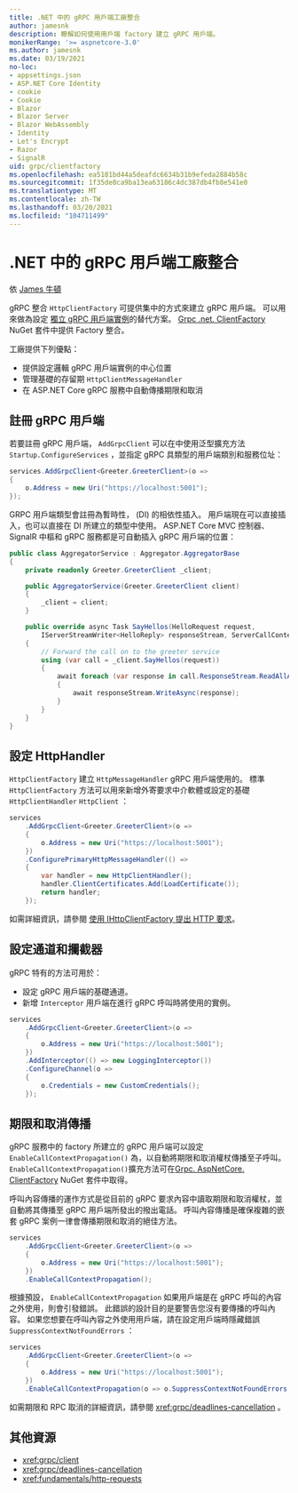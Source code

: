 ```yaml
---
title: .NET 中的 gRPC 用戶端工廠整合
author: jamesnk
description: 瞭解如何使用用戶端 factory 建立 gRPC 用戶端。
monikerRange: '>= aspnetcore-3.0'
ms.author: jamesnk
ms.date: 03/19/2021
no-loc:
- appsettings.json
- ASP.NET Core Identity
- cookie
- Cookie
- Blazor
- Blazor Server
- Blazor WebAssembly
- Identity
- Let's Encrypt
- Razor
- SignalR
uid: grpc/clientfactory
ms.openlocfilehash: ea5181bd44a5deafdc6634b31b9efeda2884b58c
ms.sourcegitcommit: 1f35de0ca9ba13ea63186c4dc387db4fb8e541e0
ms.translationtype: MT
ms.contentlocale: zh-TW
ms.lasthandoff: 03/20/2021
ms.locfileid: "104711499"
---
```

# <a name="grpc-client-factory-integration-in-net"></a>.NET 中的 gRPC 用戶端工廠整合

依 [James 牛頓](https://twitter.com/jamesnk)

gRPC 整合 `HttpClientFactory` 可提供集中的方式來建立 gRPC 用戶端。 可以用來做為設定 [獨立 gRPC 用戶端實例](xref:grpc/client)的替代方案。 [Grpc .net. ClientFactory](https://www.nuget.org/packages/Grpc.Net.ClientFactory) NuGet 套件中提供 Factory 整合。

工廠提供下列優點：

* 提供設定邏輯 gRPC 用戶端實例的中心位置
* 管理基礎的存留期 `HttpClientMessageHandler`
* 在 ASP.NET Core gRPC 服務中自動傳播期限和取消

## <a name="register-grpc-clients"></a>註冊 gRPC 用戶端

若要註冊 gRPC 用戶端， `AddGrpcClient` 可以在中使用泛型擴充方法 `Startup.ConfigureServices` ，並指定 gRPC 具類型的用戶端類別和服務位址：

```csharp
services.AddGrpcClient<Greeter.GreeterClient>(o =>
{
    o.Address = new Uri("https://localhost:5001");
});
```

GRPC 用戶端類型會註冊為暫時性， (DI) 的相依性插入。 用戶端現在可以直接插入，也可以直接在 DI 所建立的類型中使用。 ASP.NET Core MVC 控制器、 SignalR 中樞和 gRPC 服務都是可自動插入 gRPC 用戶端的位置：

```csharp
public class AggregatorService : Aggregator.AggregatorBase
{
    private readonly Greeter.GreeterClient _client;

    public AggregatorService(Greeter.GreeterClient client)
    {
        _client = client;
    }

    public override async Task SayHellos(HelloRequest request,
        IServerStreamWriter<HelloReply> responseStream, ServerCallContext context)
    {
        // Forward the call on to the greeter service
        using (var call = _client.SayHellos(request))
        {
            await foreach (var response in call.ResponseStream.ReadAllAsync())
            {
                await responseStream.WriteAsync(response);
            }
        }
    }
}
```

## <a name="configure-httphandler"></a>設定 HttpHandler

`HttpClientFactory` 建立 `HttpMessageHandler` gRPC 用戶端使用的。 標準 `HttpClientFactory` 方法可以用來新增外寄要求中介軟體或設定的基礎 `HttpClientHandler` `HttpClient` ：

```csharp
services
    .AddGrpcClient<Greeter.GreeterClient>(o =>
    {
        o.Address = new Uri("https://localhost:5001");
    })
    .ConfigurePrimaryHttpMessageHandler(() =>
    {
        var handler = new HttpClientHandler();
        handler.ClientCertificates.Add(LoadCertificate());
        return handler;
    });
```

如需詳細資訊，請參閱 [使用 IHttpClientFactory 提出 HTTP 要求](xref:fundamentals/http-requests)。

## <a name="configure-channel-and-interceptors"></a>設定通道和攔截器

gRPC 特有的方法可用於：

* 設定 gRPC 用戶端的基礎通道。
* 新增 `Interceptor` 用戶端在進行 gRPC 呼叫時將使用的實例。

```csharp
services
    .AddGrpcClient<Greeter.GreeterClient>(o =>
    {
        o.Address = new Uri("https://localhost:5001");
    })
    .AddInterceptor(() => new LoggingInterceptor())
    .ConfigureChannel(o =>
    {
        o.Credentials = new CustomCredentials();
    });
```

## <a name="deadline-and-cancellation-propagation"></a>期限和取消傳播

gRPC 服務中的 factory 所建立的 gRPC 用戶端可以設定 `EnableCallContextPropagation()` 為，以自動將期限和取消權杖傳播至子呼叫。 `EnableCallContextPropagation()`擴充方法可在[Grpc. AspNetCore. ClientFactory](https://www.nuget.org/packages/Grpc.AspNetCore.Server.ClientFactory) NuGet 套件中取得。

呼叫內容傳播的運作方式是從目前的 gRPC 要求內容中讀取期限和取消權杖，並自動將其傳播至 gRPC 用戶端所發出的撥出電話。 呼叫內容傳播是確保複雜的嵌套 gRPC 案例一律會傳播期限和取消的絕佳方法。

```csharp
services
    .AddGrpcClient<Greeter.GreeterClient>(o =>
    {
        o.Address = new Uri("https://localhost:5001");
    })
    .EnableCallContextPropagation();
```

根據預設， `EnableCallContextPropagation` 如果用戶端是在 gRPC 呼叫的內容之外使用，則會引發錯誤。 此錯誤的設計目的是要警告您沒有要傳播的呼叫內容。 如果您想要在呼叫內容之外使用用戶端，請在設定用戶端時隱藏錯誤 `SuppressContextNotFoundErrors` ：

```csharp
services
    .AddGrpcClient<Greeter.GreeterClient>(o =>
    {
        o.Address = new Uri("https://localhost:5001");
    })
    .EnableCallContextPropagation(o => o.SuppressContextNotFoundErrors = true);
```

如需期限和 RPC 取消的詳細資訊，請參閱 <xref:grpc/deadlines-cancellation> 。

## <a name="additional-resources"></a>其他資源

* <xref:grpc/client>
* <xref:grpc/deadlines-cancellation>
* <xref:fundamentals/http-requests>
